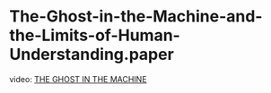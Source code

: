 # The-Ghost-in-the-Machine-and-the-Limits-of-Human-Understanding.paper
video: [THE GHOST IN THE MACHINE](https://youtu.be/axuGfh4UR9Q)
